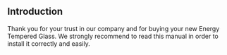 ## Introduction

Thank you for your trust in our company and for buying your new Energy Tempered Glass. We strongly recommend to read this manual in order to install it correctly and easily.
